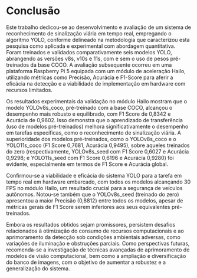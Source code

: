 # Conclusão

Este trabalho dedicou-se ao desenvolvimento e avaliação de um sistema de reconhecimento de sinalização viária em tempo real, empregando o algoritmo YOLO, conforme delineado na metodologia que caracterizou esta pesquisa como aplicada e experimental com abordagem quantitativa. Foram treinados e validados comparativamente seis modelos YOLO, abrangendo as versões v8s, v10s e 11s, com e sem o uso de pesos pré-treinados da base COCO. A avaliação subsequente ocorreu em uma plataforma Raspberry Pi 5 equipada com um módulo de aceleração Hailo, utilizando métricas como Precisão, Acurácia e F1-Score para aferir a eficácia na detecção e a viabilidade de implementação em hardware com recursos limitados.

Os resultados experimentais da validação no módulo Hailo mostram que o modelo YOLOv8s_coco, pré-treinado com a base COCO, alcançou o desempenho mais robusto e equilibrado, com F1 Score de 0,8342 e Acurácia de 0,9602. Isso demonstra que o aprendizado de transferência (uso de modelos pré-treinados) melhora significativamente o desempenho em tarefas específicas, como o reconhecimento de sinalização viária. A superioridade dos modelos pré-treinados, como o YOLOv8s_coco e o YOLO11s_coco (F1 Score 0,7681, Acurácia 0,9495), sobre aqueles treinados do zero (respectivamente, YOLOv8s_seed com F1 Score 0,6027 e Acurácia 0,9298; e YOLO11s_seed com F1 Score 0,6196 e Acurácia 0,9280) foi evidente, especialmente em termos de F1 Score e Acurácia global.

Confirmou-se a viabilidade e eficácia do sistema YOLO para a tarefa em tempo real em hardware embarcado, com todos os modelos alcançando 30 FPS no módulo Hailo, um resultado crucial para a segurança de veículos autônomos. Notou-se também que o YOLOv8s_seed (treinado do zero) apresentou a maior Precisão (0,8812) entre todos os modelos, apesar de métricas gerais de F1 Score serem inferiores aos seus equivalentes pré-treinados.

Embora os resultados obtidos sejam promissores, persistem desafios relacionados à otimização do consumo de recursos computacionais e ao aprimoramento da detecção sob condições ambientais adversas, como variações de iluminação e obstruções parciais. Como perspectivas futuras, recomenda-se a investigação de técnicas avançadas de aprimoramento de modelos de visão computacional, bem como a ampliação e diversificação do banco de imagens, com o objetivo de aumentar a robustez e a generalização do sistema.
